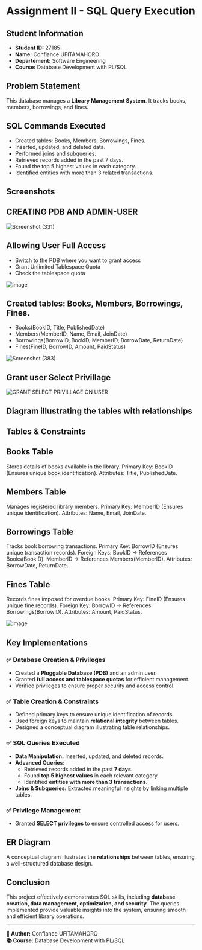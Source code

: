 # Assignment II - SQL Query Execution

## Student Information
- **Student ID:** 27185
- **Name:** Confiance UFITAMAHORO
- **Departement:** Software Engineering
- **Course:** Database Development with PL/SQL

## Problem Statement
This database manages a **Library Management System**. It tracks books, members, borrowings, and fines.

## SQL Commands Executed
- Created tables: Books, Members, Borrowings, Fines.
- Inserted, updated, and deleted data.
- Performed joins and subqueries.
- Retrieved records added in the past 7 days.
- Found the top 5 highest values in each category.
- Identified entities with more than 3 related transactions.

## Screenshots

## CREATING PDB AND ADMIN-USER
![Screenshot (331)](https://github.com/user-attachments/assets/bfd9c4ec-d72f-4b54-9e5f-edc6097748d7)

## Allowing User Full Access
- Switch to the PDB where you want to grant access
-  Grant Unlimited Tablespace Quota
-  Check the tablespace quota
  
![image](https://github.com/user-attachments/assets/fca370cc-6d01-40ec-ac49-31fa904c882a)


## Created tables: Books, Members, Borrowings, Fines.
- Books(BookID, Title, PublishedDate)
- Members(MemberID, Name, Email, JoinDate)
- Borrowings(BorrowID, BookID, MemberID, BorrowDate, ReturnDate)
- Fines(FineID, BorrowID, Amount, PaidStatus)
  
![Screenshot (383)](https://github.com/user-attachments/assets/fada97bb-750c-4012-8e65-65f69670f3dc)

## Grant user Select Privillage
![GRANT SELECT PRIVILLAGE ON USER](https://github.com/user-attachments/assets/b7e6c003-4bb3-46f4-ad23-112e80f905ab)

## Diagram illustrating the tables with relationships
## Tables & Constraints

## Books Table

Stores details of books available in the library.
Primary Key: BookID (Ensures unique book identification).
Attributes: Title, PublishedDate.

## Members Table

Manages registered library members.
Primary Key: MemberID (Ensures unique identification).
Attributes: Name, Email, JoinDate.

## Borrowings Table

Tracks book borrowing transactions.
Primary Key: BorrowID (Ensures unique transaction records).
Foreign Keys:
BookID → References Books(BookID).
MemberID → References Members(MemberID).
Attributes: BorrowDate, ReturnDate.

## Fines Table

Records fines imposed for overdue books.
Primary Key: FineID (Ensures unique fine records).
Foreign Key: BorrowID → References Borrowings(BorrowID).
Attributes: Amount, PaidStatus.

![image](https://github.com/user-attachments/assets/61d4fbd4-2e35-4ef0-98b4-64774a32e472)


## **Key Implementations**  
### ✅ **Database Creation & Privileges**  
- Created a **Pluggable Database (PDB)** and an admin user.  
- Granted **full access and tablespace quotas** for efficient management.  
- Verified privileges to ensure proper security and access control.  

### ✅ **Table Creation & Constraints**  
- Defined primary keys to ensure unique identification of records.  
- Used foreign keys to maintain **relational integrity** between tables.  
- Designed a conceptual diagram illustrating table relationships.  

### ✅ **SQL Queries Executed**  
- **Data Manipulation:** Inserted, updated, and deleted records.  
- **Advanced Queries:**  
  - Retrieved records added in the past **7 days**.  
  - Found **top 5 highest values** in each relevant category.  
  - Identified **entities with more than 3 transactions**.  
- **Joins & Subqueries:** Extracted meaningful insights by linking multiple tables.  

### ✅ **Privilege Management**  
- Granted **SELECT privileges** to ensure controlled access for users.  

## **ER Diagram**  
A conceptual diagram illustrates the **relationships** between tables, ensuring a well-structured database design.   

## **Conclusion**  
This project effectively demonstrates SQL skills, including **database creation, data management, optimization, and security**. The queries implemented provide valuable insights into the system, ensuring smooth and efficient library operations.  

---  
**📌 Author:** Confiance UFITAMAHORO  
**📚 Course:** Database Development with PL/SQL  






